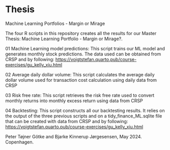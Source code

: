 # Thesis
Machine Learning Portfolios - Margin or Mirage

The four R scripts in this repository creates all the results for our Master Thesis: Machine Learning Portfolio - Margin or Mirage?. 


01 Machine Learning model predictions:  This script trains our ML model and generates monthly stock predictions.
 				                                The data used can be obtained from CRSP and by following: https://voigtstefan.quarto.pub/course-exercises/gu_kelly_xiu.html  


02 Average daily dollar volume:         This script calculates the average daily dollar volume used for transaction cost calculation using daily data from CRSP



03 Risk free rate:		                  This script retrieves the risk free rate used to convert monthly returns into monthly excess return using data from CRSP



04 Backtesting:			                    This script constructs all our backtesting results. It relies on the output of the three previous scripts and on a tidy_finance_ML.sqlite file that can be created with
			                                  data from CRSP and by following: https://voigtstefan.quarto.pub/course-exercises/gu_kelly_xiu.html  


Peter Tøjner Götke and Bjarke Kinnerup Jørgesensen, May 2024. Copenhagen. 
